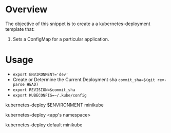 # Overview

The objective of this snippet is to create a a kubernetes-deployment template that:

1. Sets a ConfigMap for a particular application.

# Usage

- `export ENVIRONMENT='dev'`
- Create or Determine the Current Deployment sha `commit_sha=$(git rev-parse HEAD)`
- `export REVISION=$commit_sha`
- `export KUBECONFIG=~/.kube/config`

kubernetes-deploy $ENVIRONMENT minikube

kubernetes-deploy <app's namespace> <kube context>

kubernetes-deploy default minikube
